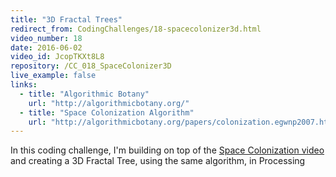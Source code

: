 ```yaml
---
title: "3D Fractal Trees"
redirect_from: CodingChallenges/18-spacecolonizer3d.html
video_number: 18
date: 2016-06-02
video_id: JcopTKXt8L8
repository: /CC_018_SpaceColonizer3D
live_example: false
links:
  - title: "Algorithmic Botany"
    url: "http://algorithmicbotany.org/"
  - title: "Space Colonization Algorithm"
    url: "http://algorithmicbotany.org/papers/colonization.egwnp2007.html"
---
```


In this coding challenge, I'm building on top of the [Space Colonization video](https://youtu.be/kKT0v3qhIQY) and creating a 3D Fractal Tree, using the same algorithm, in Processing
